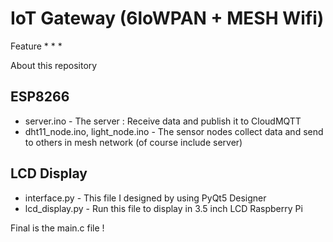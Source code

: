 # IoT Gateway (6loWPAN + MESH Wifi)
Feature
*
*
*

About this repository
## ESP8266
* server.ino - The server : Receive data and publish it to CloudMQTT
* dht11_node.ino, light_node.ino - The sensor nodes collect data and send to others in mesh network (of course include server)

## LCD Display
* interface.py - This file I designed by using PyQt5 Designer
* lcd_display.py - Run this file to display in 3.5 inch LCD Raspberry Pi

Final is the main.c file !

